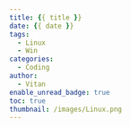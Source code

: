 ```yaml
---
title: {{ title }}
date: {{ date }}
tags:
  - Linux
  - Win
categories:
  - Coding
author:
  - Vitan
enable_unread_badge: true
toc: true
thumbnail: /images/Linux.png
---
```

